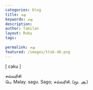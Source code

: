 ```yaml
---
categories: blog
title: சகு
keywords: சகு
description: 
author: Tamilan
layout: Ruby
tags: 
 
permalink: சகு
featured: /images/ttak-48.png
---
```

  
[ caku ]  
  
சவ்வரிசி  
பெ. Malay. sagu. Sago; சவ்வரிசி. (மூ. அ.)